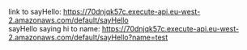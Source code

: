link to sayHello: https://70dnjqk57c.execute-api.eu-west-2.amazonaws.com/default/sayHello <br />
sayHello saying hi to name: https://70dnjqk57c.execute-api.eu-west-2.amazonaws.com/default/sayHello?name=test
